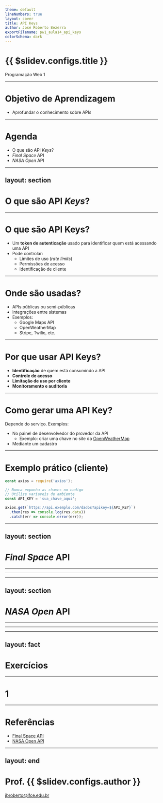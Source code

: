 ```yaml
---
theme: default
lineNumbers: true
layout: cover
title: API Keys
author: José Roberto Bezerra
exportFilename: pw1_aula14_api_keys
colorSchema: dark
---
```


# {{ $slidev.configs.title }}
Programação Web 1

---

# Objetivo de Aprendizagem
- Aprofundar o conhecimento sobre APIs

---

# Agenda
- O que são API *Keys*?
- *Final Space* API
- *NASA Open* API

---
layout: section
---

# O que são API *Keys*?

---

# O que são API Keys?

- Um **token de autenticação** usado para identificar quem está acessando uma API
- Pode controlar:
  - Limites de uso (*rate limits*)
  - Permissões de acesso
  - Identificação de cliente

---

# Onde são usadas?

- APIs públicas ou semi-públicas
- Integrações entre sistemas
- Exemplos:
  - Google Maps API
  - OpenWeatherMap
  - Stripe, Twilio, etc.

---

# Por que usar API Keys?

- **Identificação** de quem está consumindo a API
- **Controle de acesso**
- **Limitação de uso por cliente**
- **Monitoramento e auditoria**

---

# Como gerar uma API Key?

Depende do serviço. Exemplos:

- No painel de desenvolvedor do provedor da API
    - Exemplo: criar uma chave no site da [OpenWeatherMap](https://openweathermap.org/api)
- Mediante um cadastro

---

# Exemplo prático (cliente)

```js {*}{class: '!children:text-xl'}
const axios = require('axios');

// Nunca exponha as chaves no codigo
// Utilize variaveis de ambiente
const API_KEY = 'sua_chave_aqui'; 

axios.get(`https://api.exemplo.com/dados?apikey=${API_KEY}`)
  .then(res => console.log(res.data))
  .catch(err => console.error(err));
```

---
layout: section
---

# *Final Space* API

---

---



---
layout: section
---

# *NASA Open* API

---

---


---
layout: fact
---

# Exercícios

---

# 1


---

# Referências
- [Final Space API](https://finalspaceapi.com/)
- [NASA Open API](https://api.nasa.gov/)


---
layout: end
---

# Prof. {{ $slidev.configs.author }}
jbroberto@ifce.edu.br
<br><br>
<PoweredBySlidev />
